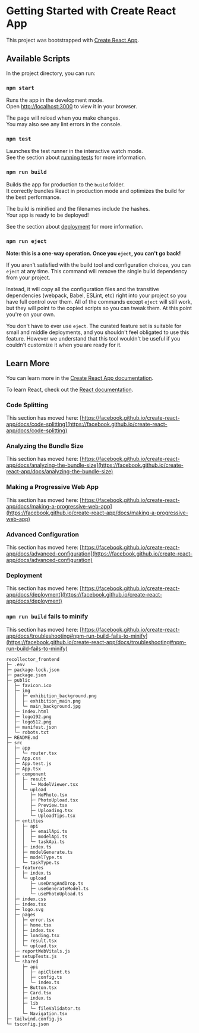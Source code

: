 # Getting Started with Create React App

This project was bootstrapped with [Create React App](https://github.com/facebook/create-react-app).

## Available Scripts

In the project directory, you can run:

### `npm start`

Runs the app in the development mode.\
Open [http://localhost:3000](http://localhost:3000) to view it in your browser.

The page will reload when you make changes.\
You may also see any lint errors in the console.

### `npm test`

Launches the test runner in the interactive watch mode.\
See the section about [running tests](https://facebook.github.io/create-react-app/docs/running-tests) for more information.

### `npm run build`

Builds the app for production to the `build` folder.\
It correctly bundles React in production mode and optimizes the build for the best performance.

The build is minified and the filenames include the hashes.\
Your app is ready to be deployed!

See the section about [deployment](https://facebook.github.io/create-react-app/docs/deployment) for more information.

### `npm run eject`

**Note: this is a one-way operation. Once you `eject`, you can't go back!**

If you aren't satisfied with the build tool and configuration choices, you can `eject` at any time. This command will remove the single build dependency from your project.

Instead, it will copy all the configuration files and the transitive dependencies (webpack, Babel, ESLint, etc) right into your project so you have full control over them. All of the commands except `eject` will still work, but they will point to the copied scripts so you can tweak them. At this point you're on your own.

You don't have to ever use `eject`. The curated feature set is suitable for small and middle deployments, and you shouldn't feel obligated to use this feature. However we understand that this tool wouldn't be useful if you couldn't customize it when you are ready for it.

## Learn More

You can learn more in the [Create React App documentation](https://facebook.github.io/create-react-app/docs/getting-started).

To learn React, check out the [React documentation](https://reactjs.org/).

### Code Splitting

This section has moved here: [https://facebook.github.io/create-react-app/docs/code-splitting](https://facebook.github.io/create-react-app/docs/code-splitting)

### Analyzing the Bundle Size

This section has moved here: [https://facebook.github.io/create-react-app/docs/analyzing-the-bundle-size](https://facebook.github.io/create-react-app/docs/analyzing-the-bundle-size)

### Making a Progressive Web App

This section has moved here: [https://facebook.github.io/create-react-app/docs/making-a-progressive-web-app](https://facebook.github.io/create-react-app/docs/making-a-progressive-web-app)

### Advanced Configuration

This section has moved here: [https://facebook.github.io/create-react-app/docs/advanced-configuration](https://facebook.github.io/create-react-app/docs/advanced-configuration)

### Deployment

This section has moved here: [https://facebook.github.io/create-react-app/docs/deployment](https://facebook.github.io/create-react-app/docs/deployment)

### `npm run build` fails to minify

This section has moved here: [https://facebook.github.io/create-react-app/docs/troubleshooting#npm-run-build-fails-to-minify](https://facebook.github.io/create-react-app/docs/troubleshooting#npm-run-build-fails-to-minify)

```
recollector_frontend
├─ .env
├─ package-lock.json
├─ package.json
├─ public
│  ├─ favicon.ico
│  ├─ img
│  │  ├─ exhibition_background.png
│  │  ├─ exhibition_main.png
│  │  └─ main_background.jpg
│  ├─ index.html
│  ├─ logo192.png
│  ├─ logo512.png
│  ├─ manifest.json
│  └─ robots.txt
├─ README.md
├─ src
│  ├─ app
│  │  └─ router.tsx
│  ├─ App.css
│  ├─ App.test.js
│  ├─ App.tsx
│  ├─ component
│  │  ├─ result
│  │  │  └─ ModelViewer.tsx
│  │  └─ upload
│  │     ├─ NoPhoto.tsx
│  │     ├─ PhotoUpload.tsx
│  │     ├─ Preview.tsx
│  │     ├─ Uploading.tsx
│  │     └─ UploadTips.tsx
│  ├─ entities
│  │  ├─ api
│  │  │  ├─ emailApi.ts
│  │  │  ├─ modelApi.ts
│  │  │  └─ taskApi.ts
│  │  ├─ index.ts
│  │  ├─ modelGenerate.ts
│  │  ├─ modelType.ts
│  │  └─ taskType.ts
│  ├─ features
│  │  ├─ index.ts
│  │  └─ upload
│  │     ├─ useDragAndDrop.ts
│  │     ├─ useGenerateModel.ts
│  │     └─ usePhotoUpload.ts
│  ├─ index.css
│  ├─ index.tsx
│  ├─ logo.svg
│  ├─ pages
│  │  ├─ error.tsx
│  │  ├─ home.tsx
│  │  ├─ index.tsx
│  │  ├─ loading.tsx
│  │  ├─ result.tsx
│  │  └─ upload.tsx
│  ├─ reportWebVitals.js
│  ├─ setupTests.js
│  └─ shared
│     ├─ api
│     │  ├─ apiClient.ts
│     │  ├─ config.ts
│     │  └─ index.ts
│     ├─ Button.tsx
│     ├─ Card.tsx
│     ├─ index.ts
│     ├─ lib
│     │  └─ fileValidator.ts
│     └─ Navigation.tsx
├─ tailwind.config.js
└─ tsconfig.json

```